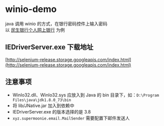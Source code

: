 # winio-demo
java 调用 winio 的方式，在银行密码控件上输入密码
<br/>
以 [民生银行个人网上银行](https://nper.cmbc.com.cn/pweb/static/login.html) 为例
## IEDriverServer.exe 下载地址
[http://selenium-release.storage.googleapis.com/index.html](http://selenium-release.storage.googleapis.com/index.html)
## 注意事项
- WinIo32.dll、WinIo32.sys 应放入到 Java 的 bin 目录下，如：`D:\Program Files\java\jdk1.8.0_73\bin`
- 将 lib/JNative.jar 加入到依赖中
- IEDriverServer.exe 的版本选择的是 3.8
- `xyz.supermoonie.email.MailSender` 需要配置下邮件发送人